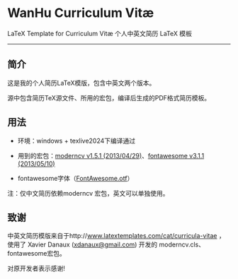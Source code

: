 WanHu Curriculum Vitæ
=========

LaTeX Template for Curriculum Vitæ
个人中英文简历 LaTeX 模板

-------------

简介
-------------
这是我的个人简历LaTeX模版，包含中英文两个版本。 

源中包含简历TeX源文件、所用的宏包，编译后生成的PDF格式简历模板。

用法
-------------
- 环境：windows + texlive2024下编译通过

- 用到的宏包：[moderncv v1.5.1 (2013/04/29)](https://launchpad.net/moderncv/+download)、[fontawesome v3.1.1 (2013/05/10)](http://www.ctan.org/tex-archive/fonts/fontawesome)

- fontawesome字体（[FontAwesome.otf](http://mirrors.ctan.org/fonts/fontawesome/opentype/FontAwesome.otf)）

注：仅中文简历依赖moderncv 宏包，英文可以单独使用。


致谢
-------------
中英文简历模版来自于http://www.latextemplates.com/cat/curricula-vitae ，使用了 Xavier Danaux (xdanaux@gmail.com) 开发的 moderncv.cls、fontawesome宏包。

对原开发者表示感谢!

